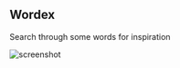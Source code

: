 ## Wordex

Search through some words for inspiration

![screenshot](https://github.com/user-attachments/assets/3fd057fa-9d46-473d-92d7-700b0dab9e11)